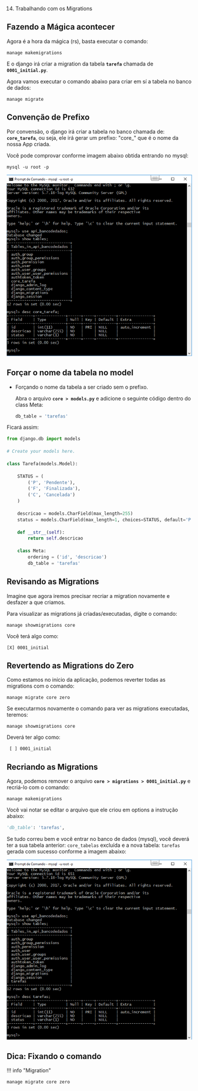14. Trabalhando com os Migrations

## Fazendo a Mágica acontecer

Agora é a hora da mágica (rs), basta executar o comando:

``` dos
manage makemigrations
```

E o django irá criar a migration da tabela **`tarefa`** chamada de **`0001_initial.py`**.

Agora vamos executar o comando abaixo para criar em sí a tabela no banco de dados:

``` dos
manage migrate
```

## Convenção de Prefixo

Por convensão, o django irá criar a tabela no banco chamada de: **`core_tarefa`**, ou seja, ele irá gerar um prefixo: "core_" que é o nome da nossa App criada.

Você pode comprovar conforme imagem abaixo obtida entrando no mysql:

``` dos
mysql -u root -p
```

[![core_tarefas](../assets/images/bancodedados.PNG)](../assets/images/bancodedados.PNG)

## Forçar o nome da tabela no model

* Forçando o nome da tabela a ser criado sem o prefixo.

  Abra o arquivo **`core > models.py`** e adicione o seguinte código dentro do class Meta:

  ``` python
  db_table = 'tarefas'
  ```

Ficará assim:

  ``` python hl_lines="21"
  from django.db import models

  # Create your models here.

  class Tarefa(models.Model):

      STATUS = (
          ('P', 'Pendente'),
          ('F', 'Finalizada'),
          ('C', 'Cancelada')
      )

      descricao = models.CharField(max_length=255)
      status = models.CharField(max_length=1, choices=STATUS, default='P')

      def __str__(self):
          return self.descricao

      class Meta:
          ordering = ('id', 'descricao')
          db_table = 'tarefas'
  ```

## Revisando as Migrations

Imagine que agora iremos precisar recriar a migration novamente e desfazer a que criamos.

Para visualizar as migrations já criadas/executadas, digite o comando:

``` dos
manage showmigrations core
```

Você terá algo como:

``` dos
[X] 0001_initial
```

## Revertendo as Migrations do Zero

Como estamos no início da aplicação, podemos reverter todas as migrations com o comando:

``` dos
manage migrate core zero
```

Se executarmos novamente o comando para ver as migrations executadas, teremos:

``` dos
manage showmigrations core
```

Deverá ter algo como:

``` dos
 [ ] 0001_initial
```

## Recriando as Migrations

Agora, podemos remover o arquivo **`core > migrations > 0001_initial.py`** e recriá-lo com o comando:

``` dos
manage makemigrations
```

Você vai notar se editar o arquivo que ele criou em options a instrução abaixo:

``` python
'db_table': 'tarefas',
```

Se tudo correu bem e você entrar no banco de dados (mysql), você deverá ter a sua tabela anterior: `core_tabelas` excluída e a nova tabela: `tarefas` gerada com sucesso conforme a imagem abaixo:


[![Tarefas](../assets/images/bancodedados_novo.PNG)](../assets/images/bancodedados_novo.PNG)

## Dica: Fixando o comando

!!! info "Migration"

    manage migrate core zero
